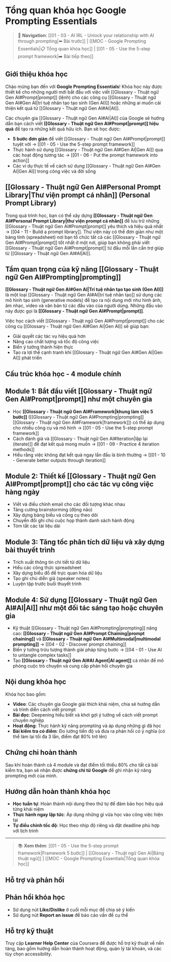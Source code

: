 # Tổng quan khóa học Google Prompting Essentials

> 🔗 **Navigation**: [[01 - 03 - AI IRL - Unlock your relationship with AI through prompting|⬅️ Bài trước]] | [[MOC - Google Prompting Essentials|📋 Tổng quan khóa học]] | [[01 - 05 - Use the 5-step prompt framework|➡️ Bài tiếp theo]]

## Giới thiệu khóa học

Chào mừng bạn đến với **Google Prompting Essentials**! Khóa học này được thiết kế cho những người mới bắt đầu với việc viết [[Glossary - Thuật ngữ Gen AI#Prompt|prompt]] (lệnh) cho các công cụ [[Glossary - Thuật ngữ Gen AI#Gen AI|trí tuệ nhân tạo tạo sinh (Gen AI)]] hoặc những ai muốn cải thiện kết quả từ [[Glossary - Thuật ngữ Gen AI#AI|AI]].

Các chuyên gia [[Glossary - Thuật ngữ Gen AI#AI|AI]] của Google sẽ hướng dẫn bạn cách viết **[[Glossary - Thuật ngữ Gen AI#Prompt|prompt]] hiệu quả** để tạo ra những kết quả hữu ích. Bạn sẽ học được:

- **5 bước đơn giản** để viết [[Glossary - Thuật ngữ Gen AI#Prompt|prompt]] tuyệt vời → [[01 - 05 - Use the 5-step prompt framework]]
- Thực hành sử dụng [[Glossary - Thuật ngữ Gen AI#Gen AI|Gen AI]] qua các hoạt động tương tác → [[01 - 06 - Put the prompt framework into action]]
- Các ví dụ thực tế về cách sử dụng [[Glossary - Thuật ngữ Gen AI#Gen AI|Gen AI]] trong công việc và đời sống

## [[Glossary - Thuật ngữ Gen AI#Personal Prompt Library|Thư viện prompt cá nhân]] (Personal Prompt Library)

Trong quá trình học, bạn có thể xây dựng **[[Glossary - Thuật ngữ Gen AI#Personal Prompt Library|thư viện prompt cá nhân]]** để lưu trữ những [[Glossary - Thuật ngữ Gen AI#Prompt|prompt]] yêu thích và hiệu quả nhất → [[04 - 11 - Build a prompt library]]. Thư viện này có thể đơn giản như một bảng tính (spreadsheet) nơi bạn tổ chức tất cả các [[Glossary - Thuật ngữ Gen AI#Prompt|prompt]] tốt nhất ở một nơi, giúp bạn không phải viết [[Glossary - Thuật ngữ Gen AI#Prompt|prompt]] từ đầu mỗi lần cần trợ giúp từ [[Glossary - Thuật ngữ Gen AI#AI|AI]].

## Tầm quan trọng của kỹ năng [[Glossary - Thuật ngữ Gen AI#Prompting|prompting]]

**[[Glossary - Thuật ngữ Gen AI#Gen AI|Trí tuệ nhân tạo tạo sinh (Gen AI)]]** là một loại [[Glossary - Thuật ngữ Gen AI#AI|trí tuệ nhân tạo]] sử dụng các mô hình tạo sinh (generative models) để tạo ra nội dung mới như hình ảnh, âm nhạc, video và văn bản từ các đầu vào của người dùng. Những đầu vào này được gọi là **[[Glossary - Thuật ngữ Gen AI#Prompt|prompt]]**.

Việc học cách viết [[Glossary - Thuật ngữ Gen AI#Prompt|prompt]] cho các công cụ [[Glossary - Thuật ngữ Gen AI#Gen AI|Gen AI]] sẽ giúp bạn:

- Giải quyết các tác vụ hiệu quả hơn
- Nâng cao chất lượng và tốc độ công việc
- Biến ý tưởng thành hiện thực
- Tạo ra lợi thế cạnh tranh khi [[Glossary - Thuật ngữ Gen AI#Gen AI|Gen AI]] phát triển

## Cấu trúc khóa học - 4 module chính

## Module 1: Bắt đầu viết [[Glossary - Thuật ngữ Gen AI#Prompt|prompt]] như một chuyên gia

- Học **[[Glossary - Thuật ngữ Gen AI#Framework|khung làm việc 5 bước]]** ([[Glossary - Thuật ngữ Gen AI#Prompting|prompting]] [[Glossary - Thuật ngữ Gen AI#Framework|framework]]) có thể áp dụng cho nhiều công cụ và mô hình → [[01 - 05 - Use the 5-step prompt framework]]
- Cách đánh giá và [[Glossary - Thuật ngữ Gen AI#Iteration|lặp lại (iterate)]] để đạt kết quả mong muốn → [[01 - 09 - Practice 4 iteration methods]]
- Hiểu rằng việc không đạt kết quả ngay lần đầu là bình thường → [[01 - 10 - Generate better outputs through iteration]]

## Module 2: Thiết kế [[Glossary - Thuật ngữ Gen AI#Prompt|prompt]] cho các tác vụ công việc hàng ngày

- Viết và điều chỉnh email cho các đối tượng khác nhau
- Tăng cường brainstorming (động não)
- Xây dựng bảng biểu và công cụ theo dõi
- Chuyển đổi ghi chú cuộc họp thành danh sách hành động
- Tóm tắt các tài liệu dài

## Module 3: Tăng tốc phân tích dữ liệu và xây dựng bài thuyết trình

- Trích xuất thông tin chi tiết từ dữ liệu
- Hiểu các công thức spreadsheet
- Xây dựng biểu đồ để trực quan hóa dữ liệu
- Tạo ghi chú diễn giả (speaker notes)
- Luyện tập trước buổi thuyết trình

## Module 4: Sử dụng [[Glossary - Thuật ngữ Gen AI#AI|AI]] như một đối tác sáng tạo hoặc chuyên gia

- Kỹ thuật [[Glossary - Thuật ngữ Gen AI#Prompting|prompting]] nâng cao: **[[Glossary - Thuật ngữ Gen AI#Prompt Chaining|prompt chaining]]** và **[[Glossary - Thuật ngữ Gen AI#Multimodal|multimodal prompting]]** → [[04 - 02 - Discover prompt chaining]]
- Biến ý tưởng trừu tượng thành giải pháp từng bước → [[04 - 01 - Use AI to untangle complex tasks]]
- Tạo **[[Glossary - Thuật ngữ Gen AI#AI Agent|AI agent]]** cá nhân để mô phỏng cuộc trò chuyện và cung cấp phản hồi chuyên gia

## Nội dung khóa học

Khóa học bao gồm:

- **Video**: Các chuyên gia Google giải thích khái niệm, chia sẻ hướng dẫn và trình diễn cách viết prompt
- **Bài đọc**: Deepening hiểu biết và khơi gợi ý tưởng về cách viết prompt chuyên nghiệp
- **Hoạt động**: Thực hành kỹ năng prompting và áp dụng những gì đã học
- **Bài kiểm tra có điểm**: Đo lường tiến độ và đưa ra phản hồi có ý nghĩa (có thể làm lại tối đa 3 lần, điểm đạt 80% trở lên)

## Chứng chỉ hoàn thành

Sau khi hoàn thành cả 4 module và đạt điểm tối thiểu 80% cho tất cả bài kiểm tra, bạn sẽ nhận được **chứng chỉ từ Google** để ghi nhận kỹ năng prompting mới của mình.

## Hướng dẫn hoàn thành khóa học

- **Học tuần tự**: Hoàn thành nội dung theo thứ tự để đảm bảo học hiệu quả từng khái niệm
- **Thực hành ngay lập tức**: Áp dụng những gì vừa học vào công việc hiện tại
- **Tự điều chỉnh tốc độ**: Học theo nhịp độ riêng và đặt deadline phù hợp với lịch trình

---

> 📚 **Xem thêm**: [[01 - 05 - Use the 5-step prompt framework|Framework 5 bước]] | [[Glossary - Thuật ngữ Gen AI|Bảng thuật ngữ]] | [[MOC - Google Prompting Essentials|Tổng quan khóa học]]

## Hỗ trợ và phản hồi

## Phản hồi khóa học

- Sử dụng nút **Like/Dislike** ở cuối mỗi mục để chia sẻ ý kiến
- Sử dụng nút **Report an issue** để báo cáo vấn đề cụ thể

## Hỗ trợ kỹ thuật

Truy cập **Learner Help Center** của Coursera để được hỗ trợ kỹ thuật về nền tảng, bao gồm hướng dẫn hoàn thành hoạt động, quản lý tài khoản, và các tùy chọn accessibility.

